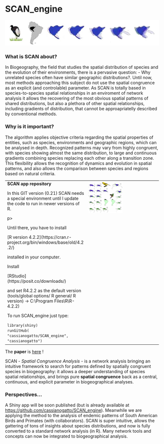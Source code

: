 

<h1 style = "float:letf;"> SCAN_engine </h1>

<img height = 60% src = "Psophia.jpg">

### What is SCAN about?
In Biogeography, the  field that studies the spatial distribution of species and the evolution of their environments, there is a pervasive question: - Why unrelated species often have similar geographic distributions?. Until now, most methods approaching this subject do not use the spatial congruence as an explicit (and controlable) parameter. As SCAN is totally based in species-to-species spatial relationships in an enviroment of network analysis it allows the recovering of the most obvious spatial patterns of shared distributions, but also a plethora of other spatial relationships, including gradients of distribution, that cannot be approapriatelly described by conventional methods.

### Why is it important?

The algorithm applies objective criteria regarding the spatial properties of entities, such as species, environments and geographic regions, which can be analysed in depth. Recognized patterns may vary from highly congruent, with species showing almost the same distribution, to large and continuous gradients combining species replacing each other along a transition zone. This flexibility allows  the recognition of dynamics and evolution in spatial patterns, and also allows the comparison between species and regions based on natural criteria.

 <table style = "border: 0px">
  <tr  style = "display: flex">
   <td width = 50% style = "float:left; align:center; ">
    <strong>SCAN app repository</strong><br>
    <p>In this GIT version (0.21) SCAN needs a special environment until I update the code to run in newer versions of R.</p>p>
    <p> Until there, you have to install</p> [R version 4.2.2](https://cran.r-project.org/bin/windows/base/old/4.2.2/) <p> installed in your computer.</p>
    <p> Install</p> [RStudio](https://posit.co/downloads/)<p> and set R4.2.2 as the default version (tools/global options/ R general/ R version) -> C:\Program Files\R\R-4.2.2)</p>
    <p> To run SCAN_engine just type:</p>
    <code>library(shiny)</code>
    <br>
    <code>runGitHub( "cassianogatto/SCAN_engine", "cassianogatto")</code>
  </td>
  <td width = 45% style = "float:right; align:right">
    <img width = 50%  src = "scan_maps_Icterus_Amazilia.png">
  </td>
 </tr>
 </table>

The **paper** is [here](https://journals.plos.org/plosone/article?id=10.1371/journal.pone.0245818) !

SCAN - *Spatial Congruence Analysis* - is a network analysis bringing an intuitive framework to search for patterns defined by spatially congruent species in biogeography: it allows a deeper understanding of species spatial relationships, and brings pure __spatial congruence__ back as a central, continuous, and explicit parameter in biogeographical analyses.



### Perspectives...
A Shiny app will be soon published (but is already available at https://github.com/cassianogatto/SCAN_engine). Meanwhile we are applying the method to the analysis of endemic patterns of South American Birds and Primates (with collaborators). SCAN is super intuitive, allows the gattering of tons of insights about species distributions, and now is fully converted to a standard network analysis (in R). Many network tools and concepts can now be integrated to biogeographical analysis.
